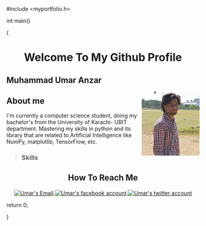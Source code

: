 #include <myportfolio.h>

int main()

{
  <h1 align="center">Welcome To My Github Profile</h1>

## Muhammad Umar Anzar

<img align="right" width="30%" alt="my profile picture" src="images_icons/me.jpg">

## About me
I'm currently a computer science student, doing my bachelor's from the University of Karachi- UBIT department. Mastering my skills in python and its library that are related to Artificial Intelligence like NumPy, matplotlib, TensorFlow, etc.

> ### Skills


  <!--
  **omer-anzar/omer-anzar** is a ✨ _special_ ✨ repository because its `README.md` (this file) appears on your GitHub profile.

  Here are some ideas to get you started:

  - 🔭 I’m currently working on ...
  - 🌱 I’m currently learning ...
  - 👯 I’m looking to collaborate on ...
  - 🤔 I’m looking for help with ...
  - 💬 Ask me about ...
  - 📫 How to reach me: ...
  - 😄 Pronouns: ...
  - ⚡ Fun fact: ...
  -->


  <h2 align="center">How To Reach Me</h2>
  <p align ="center">
    <a href="mailto:omer.anzar2@gmail.com">
      <image align="center" src="images_icons/facebookicon.png" width="64 px" alt="Umar's Email">
    </a>
    <a href="https://www.facebook.com/omer.anzar.7/">
      <image align="center" src="images_icons/facebookicon.png" width="64 px" alt="Umar's facebook account">
    </a>
    <a href="images_icons/twittericon.png">
      <image align="center" src="images_icons/twittericon.png" width="64 px" alt="Umar's twitter account">
    </a>  
  </p>


  return 0;

}

